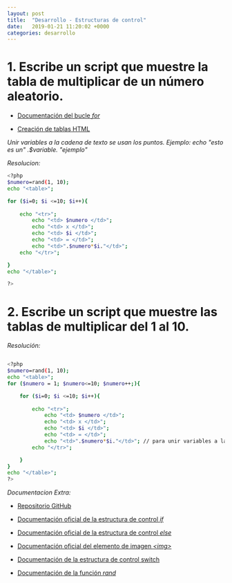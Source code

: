 ```yaml
---
layout: post
title:  "Desarrollo - Estructuras de control"
date:   2019-01-21 11:20:02 +0000
categories: desarrollo
---
```


# 1. Escribe un script que muestre la tabla de multiplicar de un número aleatorio.

- [Documentación del bucle *for*]( http://php.net/manual/es/control-structures.for.php)

- [Creación de tablas HTML](https://developer.mozilla.org/en-US/docs/Learn/HTML/Tables)

*Unir variables a la cadena de texto se usan los puntos. Ejemplo: echo "esto es un" .$variable. "ejemplo"*

*Resolucion:*

```bash
<?php
$numero=rand(1, 10);
echo "<table>";

for ($i=0; $i <=10; $i++){
    
    echo "<tr>";
        echo "<td> $numero </td>";
        echo "<td> x </td>";
        echo "<td> $i </td>";
        echo "<td> = </td>";
        echo "<td>".$numero*$i."</td>";
    echo "</tr>";

}
echo "</table>";

?>
```

# 2. Escribe un script que muestre las tablas de multiplicar del 1 al 10.





*Resolución:*

```bash

<?php
$numero=rand(1, 10);
echo "<table>";
for ($numero = 1; $numero<=10; $numero++;){

    for ($i=0; $i <=10; $i++){
    
        echo "<tr>";
            echo "<td> $numero </td>";
            echo "<td> x </td>";
            echo "<td> $i </td>";
            echo "<td> = </td>";
            echo "<td>".$numero*$i."</td>"; // para unir variables a la cadena de texto se usan los .variable.
        echo "</tr>";

    }
}
echo "</table>";
?>
```


*Documentacion Extra:*

- [Repositorio GitHub](https://github.com/alexdemanuel/Practicas-PHP)

- [Documentación oficial de la estructura de control *if*](http://php.net/manual/es/control-structures.if.php)

- [Documentación oficial de la estructura de control *else*](http://php.net/manual/es/control-structures.else.php)

- [Documentación oficial del elemento de imagen *\<img>*](https://developer.mozilla.org/es/docs/Web/HTML/Elemento/img)

- [Documentación de la estructura de control switch](http://php.net/manual/es/control-structures.switch.php)

- [Documentación de la función *rand*](http://php.net/manual/es/function.rand.php)

